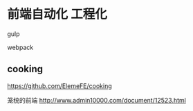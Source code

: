 
# 前端自动化 工程化


gulp

webpack


## cooking

https://github.com/ElemeFE/cooking


笼统的前端
http://www.admin10000.com/document/12523.html












